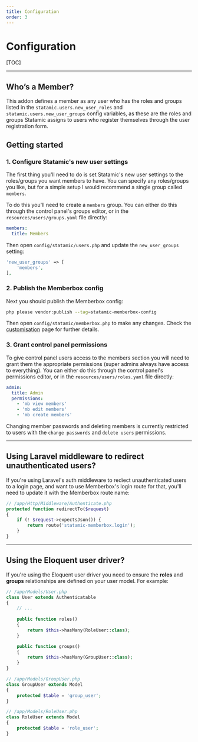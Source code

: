 ```yaml
---
title: Configuration
order: 3
---
```


# Configuration

[TOC]

---

## Who’s a Member?

This addon defines a member as any user who has the roles and groups listed in the `statamic.users.new_user_roles` and `statamic.users.new_user_groups` config variables, as these are the roles and groups Statamic assigns to users who register themselves through the user registration form.

## Getting started

### 1. Configure Statamic's new user settings

The first thing you'll need to do is set Statamic's new user settings to the roles/groups you want members to have. You can specify any roles/groups you like, but for a simple setup I would recommend a single group called `members`.

To do this you'll need to create a `members` group. You can either do this through the control panel's groups editor, or in the `resources/users/groups.yaml` file directly:

```yaml
members:
  title: Members
```

Then open `config/statamic/users.php` and update the `new_user_groups` setting:

```php
'new_user_groups' => [
    'members',
],
```

### 2. Publish the Memberbox config

Next you should publish the Memberbox config:

```bash
php please vendor:publish --tag=statamic-memberbox-config
```

Then open `config/statamic/memberbox.php` to make any changes. Check the [customisation](customisation.html) page for further details.

### 3. Grant control panel permissions

To give control panel users access to the members section you will need to grant them the appropriate permissions (super admins always have access to everything). You can either do this through the control panel's permissions editor, or in the `resources/users/roles.yaml` file directly:

```yaml
admin:
  title: Admin
  permissions:
    - 'mb view members'
    - 'mb edit members'
    - 'mb create members'
```

Changing member passwords and deleting members is currently restricted to users with the `change passwords` and `delete users` permissions.

---

## Using Laravel middleware to redirect unauthenticated users?

If you're using Laravel's auth middleware to rediect unauthenticated users to a login page, and want to use Memberbox's login route for that, you'll need to update it with the Memberbox route name:

```php
// /app/Http/Middleware/Authenticate.php
protected function redirectTo($request)
{
    if (! $request->expectsJson()) {
        return route('statamic-memberbox.login');
    }
}
```

---

## Using the Eloquent user driver?

If you're using the Eloquent user driver you need to ensure the **roles** and **groups** relationships are defined on your user model. For example:

```php
// /app/Models/User.php
class User extends Authenticatable
{
    // ...
    
    public function roles()
    {
        return $this->hasMany(RoleUser::class);
    }

    public function groups()
    {
        return $this->hasMany(GroupUser::class);
    }
}

// /app/Models/GroupUser.php
class GroupUser extends Model
{
    protected $table = 'group_user';
}

// /app/Models/RoleUser.php
class RoleUser extends Model
{
    protected $table = 'role_user';
}
```